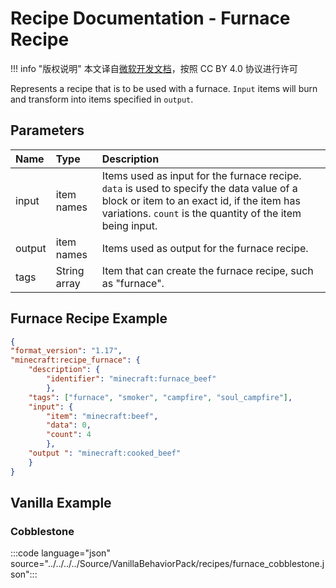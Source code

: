 # Recipe Documentation - Furnace Recipe
!!! info "版权说明"
    本文译自[微软开发文档](https://learn.microsoft.com/en-us/minecraft/creator/)，按照 CC BY 4.0 协议进行许可
    
Represents a recipe that is to be used with a furnace. `Input` items will burn and transform into items specified in `output`.

## Parameters

|Name| Type| Description |
|:-----------|:-----------|:-----------|
|input| item names| Items used as input for the furnace recipe. `data` is used to specify the data value of a block or item to an exact id, if the item has variations. `count` is the quantity of the item being input. |
|output| item names| Items used as output for the furnace recipe. |
|tags |String array|  Item that can create the furnace recipe, such as "furnace". |

## Furnace Recipe Example

```json
{
"format_version": "1.17",
"minecraft:recipe_furnace": {
    "description": {
        "identifier": "minecraft:furnace_beef"
        },
    "tags": ["furnace", "smoker", "campfire", "soul_campfire"],
    "input": {
        "item": "minecraft:beef",
        "data": 0,
        "count": 4
        },
    "output ": "minecraft:cooked_beef"
    }
}
```

## Vanilla Example

### Cobblestone

:::code language="json" source="../../../../Source/VanillaBehaviorPack/recipes/furnace_cobblestone.json":::
